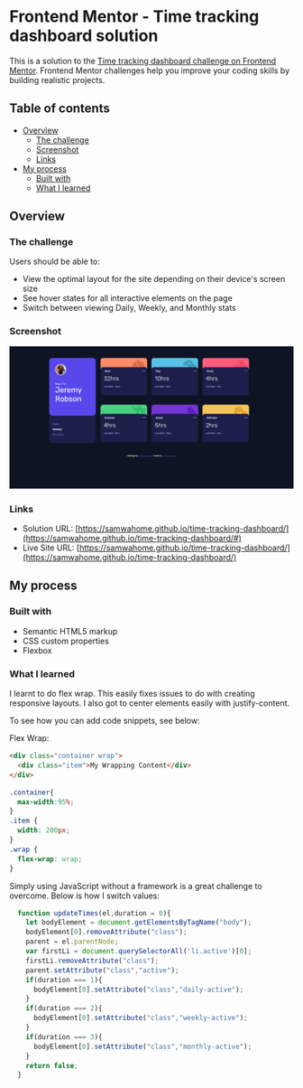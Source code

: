# Frontend Mentor - Time tracking dashboard solution

This is a solution to the [Time tracking dashboard challenge on Frontend Mentor](https://www.frontendmentor.io/challenges/time-tracking-dashboard-UIQ7167Jw). Frontend Mentor challenges help you improve your coding skills by building realistic projects. 

## Table of contents

- [Overview](#overview)
  - [The challenge](#the-challenge)
  - [Screenshot](#screenshot)
  - [Links](#links)
- [My process](#my-process)
  - [Built with](#built-with)
  - [What I learned](#what-i-learned)



## Overview



### The challenge

Users should be able to:

- View the optimal layout for the site depending on their device's screen size
- See hover states for all interactive elements on the page
- Switch between viewing Daily, Weekly, and Monthly stats

### Screenshot

![](./screenshot.png)

### Links

- Solution URL: [https://samwahome.github.io/time-tracking-dashboard/](https://samwahome.github.io/time-tracking-dashboard/#)
- Live Site URL: [https://samwahome.github.io/time-tracking-dashboard/](https://samwahome.github.io/time-tracking-dashboard/)

## My process

### Built with

- Semantic HTML5 markup
- CSS custom properties
- Flexbox

### What I learned

I learnt to do flex wrap. This easily fixes issues to do with creating responsive layouts. I also got to center elements easily with justify-content.

To see how you can add code snippets, see below:

Flex Wrap:

```html
<div class="container wrap">
  <div class="item">My Wrapping Content</div>
</div>
```
```css
.container{
  max-width:95%;
}
.item {
  width: 200px;
}
.wrap {
  flex-wrap: wrap;
}
```

Simply using JavaScript without a framework is a great challenge to overcome. Below is how I switch values:
```js
  function updateTimes(el,duration = 0){
    let bodyElement = document.getElementsByTagName("body");
    bodyElement[0].removeAttribute("class");
    parent = el.parentNode;
    var firstLi = document.querySelectorAll('li.active')[0];
    firstLi.removeAttribute("class");
    parent.setAttribute("class","active");
    if(duration === 1){
      bodyElement[0].setAttribute("class","daily-active");
    }
    if(duration === 2){
      bodyElement[0].setAttribute("class","weekly-active");
    }
    if(duration === 3){
      bodyElement[0].setAttribute("class","monthly-active");
    }
    return false;
  }
```
